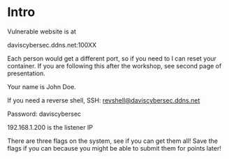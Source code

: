 # Intro

Vulnerable website is at

daviscybersec.ddns.net:100XX

Each person would get a different port, so if you need to I can reset your container. If you are following this after the workshop, see second page of presentation.

Your name is John Doe.

If you need a reverse shell, SSH: [revshell@daviscybersec.ddns.net](mailto:revshell@daviscybersec.ddns.net)

Password: daviscybersec

192.168.1.200 is the listener IP

There are three flags on the system, see if you can get them all! Save the flags if you can because you might be able to submit them for points later!